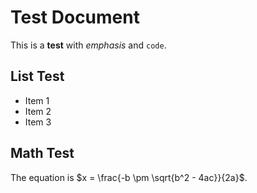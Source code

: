 # Test Document

This is a **test** with *emphasis* and `code`.

## List Test

- Item 1
- Item 2
- Item 3

## Math Test

The equation is $x = \frac{-b \pm \sqrt{b^2 - 4ac}}{2a}$.
